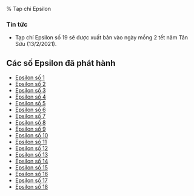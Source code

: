 % Tap chi Epsilon
### Tin tức 
* Tạp chí Epsilon số 19 sẽ được xuất bản vào ngày mồng 2 tết năm Tân Sửu (13/2/2021).

## Các số Epsilon đã phát hành 
* [Epsilon số 1](/archives/epsilon_vol01_2015February.pdf)
* [Epsilon số 2](/archives/epsilon_vol02_2015April.pdf)
* [Epsilon số 3](/archives/epsilon_vol03_2015June.pdf)
* [Epsilon số 4](/archives/epsilon_vol04_2015August_beta.pdf)
* [Epsilon số 5](/archives/epsilon_vol05_2015October.pdf)
* [Epsilon số 6](/archives/Epsilon_vol06_2015December.pdf)
* [Epsilon số 7](/archives/epsilon_vol07_2016February.pdf)
* [Epsilon số 8](/archives/epsilon_vol08_2016April.pdf)
* [Epsilon số 9](/archives/epsilon_vol09_2016June.pdf)
* [Epsilon số 10](/archives/epsilon_vol10_2016August.pdf)
* [Epsilon số 11](/archives/epsilon_vol11_2016October.pdf)
* [Epsilon số 12](/archives/epsilon_vol12_2016December.pdf)
* [Epsilon số 13](/archives/epsilon_vol13_2017February.pdf)
* [Epsilon số 14](/archives/epsilon_vol14_2018December.pdf)
* [Epsilon số 15](/archives/epsilon_vol15_2019June.pdf)
* [Epsilon số 16](/archives/epsilon_vol16_2019December.pdf)
* [Epsilon số 17](/archives/epsilon_vol17_2020April.pdf)
* [Epsilon số 18](/archives/epsilon_vol18_2020August.pdf)
